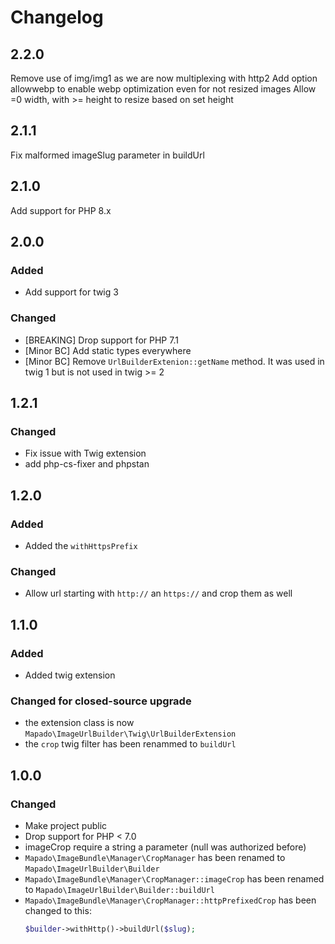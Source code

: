 # Changelog

## 2.2.0

Remove use of img/img1 as we are now multiplexing with http2
Add option allowwebp to enable webp optimization even for not resized images
Allow =0 width, with >= height to resize based on set height

## 2.1.1

Fix malformed imageSlug parameter in buildUrl

## 2.1.0

Add support for PHP 8.x

## 2.0.0

### Added

- Add support for twig 3

### Changed

- [BREAKING] Drop support for PHP 7.1
- [Minor BC] Add static types everywhere
- [Minor BC] Remove `UrlBuilderExtenion::getName` method. It was used in twig 1 but is not used in twig >= 2

## 1.2.1

### Changed

- Fix issue with Twig extension
- add php-cs-fixer and phpstan

## 1.2.0

### Added

- Added the `withHttpsPrefix`

### Changed

- Allow url starting with `http://` an `https://` and crop them as well

## 1.1.0

### Added

- Added twig extension

### Changed for closed-source upgrade

- the extension class is now `Mapado\ImageUrlBuilder\Twig\UrlBuilderExtension`
- the `crop` twig filter has been renammed to `buildUrl`

## 1.0.0

### Changed

- Make project public
- Drop support for PHP < 7.0
- imageCrop require a string a parameter (null was authorized before)
- `Mapado\ImageBundle\Manager\CropManager` has been renamed to `Mapado\ImageUrlBuilder\Builder`
- `Mapado\ImageBundle\Manager\CropManager::imageCrop` has been renamed to `Mapado\ImageUrlBuilder\Builder::buildUrl`
- `Mapado\ImageBundle\Manager\CropManager::httpPrefixedCrop` has been changed to this:
  ```php
  $builder->withHttp()->buildUrl($slug);
  ```
